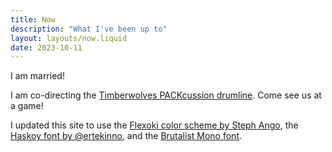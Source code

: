 ```yaml
---
title: Now
description: "What I've been up to"
layout: layouts/now.liquid
date: 2023-10-11
---
```


I am married!

I am co-directing the [Timberwolves PACKcussion drumline](https://www.nba.com/timberwolves/entertainment/packcussion). Come see us at a game!

I updated this site to use the [Flexoki color scheme by Steph Ango](https://stephango.com/flexoki), the [Haskoy font by @ertekinno](https://github.com/ertekinno/haskoy), and the [Brutalist Mono font](https://github.com/BRUTALISM/Brutalist).
